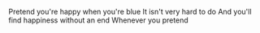 Pretend you're happy when you're blue
It isn't very hard to do
And you'll find happiness without an end
Whenever you pretend
